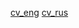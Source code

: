 [cv_eng](https://github.com/angietune/CV/cv_eng.pdf)
[cv_rus](https://github.com/angietune/CV/cv_rus.pdf)
